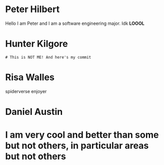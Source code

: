 # Peter Hilbert
Hello I am Peter and I am a software engineering major. Idk **LOOOL**

# Hunter Kilgore
	# This is NOT ME! And here's my commit

# Risa Walles
spiderverse enjoyer

# Daniel Austin
# I am very cool and better than some but not others, in particular areas but not others

